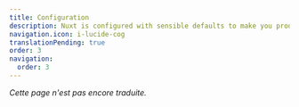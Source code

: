 ```yaml
---
title: Configuration
description: Nuxt is configured with sensible defaults to make you productive.
navigation.icon: i-lucide-cog
translationPending: true
order: 3
navigation:
  order: 3
---
```

_Cette page n'est pas encore traduite._
